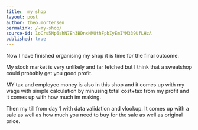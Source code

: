 ```yaml
---
title:  my shop
layout: post
author: theo.mortensen
permalink: /-my-shop/
source-id: 1oCrs5Np6shN7Eh3BDnxNMUthFpbIyEmIYM339UfLHzA
published: true
---
```

Now I have finished organising my shop it is time for the final outcome.

My stock market is very unlikely and far fetched but I think that a sweatshop could probably get you good profit.

MY tax and employee money is also in this shop and it comes up with my wage with simple calculation by minusing total cost+tax from my profit and it comes up with how much im making.

Then my till from day 1 with data validation and vlookup. It comes up with a sale as well as how much you need to buy for the sale as well as original price.

